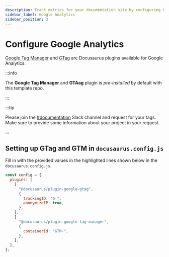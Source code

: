 ```yaml
---
description: Track metrics for your documentation site by configuring Google Analytics.
sidebar_label: Google Analytics
sidebar_position: 3
---
```


# Configure Google Analytics

[Google Tag Manager](https://docusaurus.io/docs/api/plugins/@docusaurus/plugin-google-tag-manager) and [GTag](https://docusaurus.io/docs/api/plugins/@docusaurus/plugin-google-gtag) are Docusaurus plugins available for Google Analytics.

:::info

The **Google Tag Manager** and **GTAag** plugin is _pre-installed_ by default with this template repo.

:::

:::tip

Please join the [#documentation](https://consensys.slack.com/archives/C0272B5P1CY) Slack channel and request for your tags. Make sure to provide some information about your project in your request.

:::

## Setting up GTag and GTM in `docusaurus.config.js`

Fill in with the provided values in the highlighted lines shown below in the `docusaurus.config.js`.

```js title="docusaurus.config.js" {6,13}
const config = {
  plugins: [
    [
      "@docusaurus/plugin-google-gtag",
      {
        trackingID: "G-",
        anonymizeIP: true,
      },
    ],
    [
      "@docusaurus/plugin-google-tag-manager",
      {
        containerId: "GTM-",
      },
    ],
  ],
};
```

